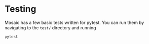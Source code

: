 # Testing

Mosaic has a few basic tests written for pytest. You can run them by navigating to the `test/` directory and running

```
pytest
```


